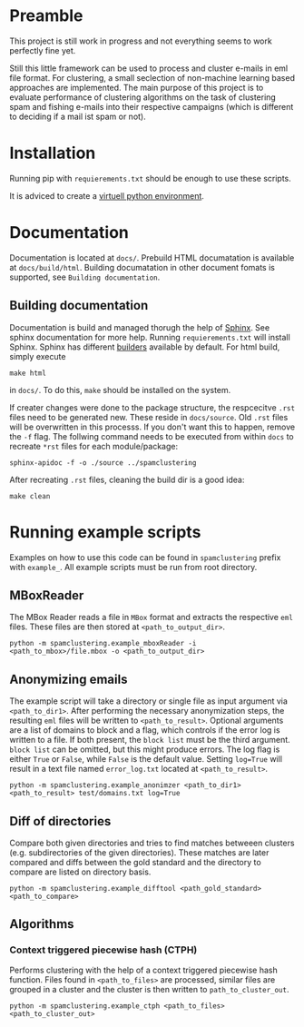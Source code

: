 # Preamble
This project is still work in progress and not everything seems to work 
perfectly fine yet.

Still this little framework can be used to process and cluster e-mails in eml 
file format. For clustering, a small seclection of non-machine learning based
approaches are implemented. The main purpose of this project is to evaluate 
performance of clustering algorithms on the task of clustering spam and fishing
e-mails into their respective campaigns (which is different to deciding if 
a mail ist spam or not).

# Installation
Running pip with `requierements.txt` should be enough to use these scripts. 

It is adviced to create a [virtuell python environment](https://docs.python.org/3/library/venv.html).

# Documentation
Documentation is located at `docs/`. Prebuild HTML documatation is available at `docs/build/html`. Building documatation in other document fomats is supported, see `Building documentation`.

## Building documentation
Documentation is build and managed thorugh the help of [Sphinx](https://www.sphinx-doc.org/en/master/). See sphinx documentation for more help. Running `requierements.txt` will install Sphinx. Sphinx has different [builders](https://www.sphinx-doc.org/en/master/man/sphinx-build.html) available by default. For html build, simply execute

    make html

in `docs/`. To do this, `make` should be installed on the system.

If creater changes were done to the package structure, the respcecitve `.rst` files need to be generated new. These reside in `docs/source`. Old `.rst` files will be overwritten in this processs. If you don't want this to happen, remove the `-f` flag. The follwing command needs to be executed from within `docs` to recreate `*rst` files for each module/package:

    sphinx-apidoc -f -o ./source ../spamclustering

After recreating `.rst` files, cleaning the build dir is a good idea:

    make clean


# Running example scripts
Examples on how to use this code can be found in `spamclustering` prefix with `example_`. All example scripts must be run from root directory.

## MBoxReader
The MBox Reader reads a file in `MBox` format and extracts the respective `eml` files. These files are then stored at `<path_to_output_dir>`.

    python -m spamclustering.example_mboxReader -i <path_to_mbox>/file.mbox -o <path_to_output_dir>

## Anonymizing emails
The example script will take a directory or single file as input argument via `<path_to_dir1>`. After performing the necessary anonymization steps, the resulting `eml` files will be written to `<path_to_result>`. Optional arguments are a list of domains to block and a flag, which controls if the error log is written to a file. If both present, the `block list` must be the third argument. `block list` can be omitted, but this might produce errors. The log flag is either `True` or `False`, while `False` is the default value. Setting `log=True` will result in a text file named `error_log.txt` located at `<path_to_result>`.

    python -m spamclustering.example_anonimzer <path_to_dir1> <path_to_result> test/domains.txt log=True


## Diff of directories
Compare both given directories and tries to find matches betweeen clusters (e.g. subdirectories of the given directories). These matches are later compared and diffs between the gold standard and the directory to compare are listed on directory basis.

    python -m spamclustering.example_difftool <path_gold_standard> <path_to_compare>

## Algorithms
### Context triggered piecewise hash (CTPH)
Performs clustering with the help of a context triggered piecewise hash function. Files found in `<path_to_files>` are processed, similar files are grouped in a cluster and the cluster is then written to `path_to_cluster_out`. 

    python -m spamclustering.example_ctph <path_to_files> <path_to_cluster_out>